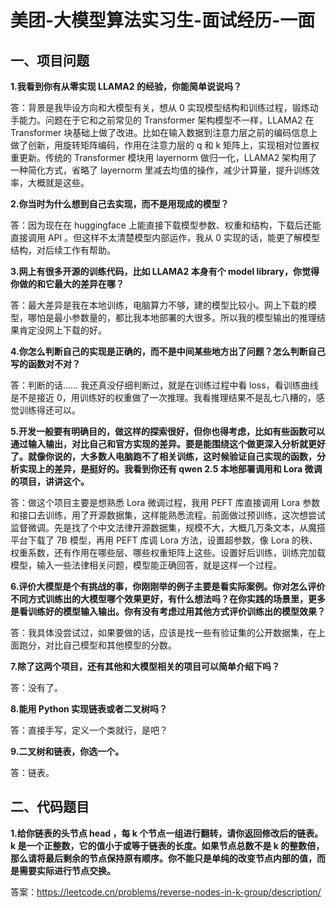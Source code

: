 # 美团-大模型算法实习生-面试经历-一面

## 一、项目问题

**1.我看到你有从零实现 LLAMA2 的经验，你能简单说说吗？**

答：背景是我毕设方向和大模型有关，想从 0 实现模型结构和训练过程，锻炼动手能力。问题在于它和之前常见的 Transformer 架构模型不一样，LLAMA2 在 Transformer 块基础上做了改进。比如在输入数据到注意力层之前的编码信息上做了创新，用旋转矩阵编码，作用在注意力层的 q 和 k 矩阵上，实现相对位置权重更新。传统的 Transformer 模块用 layernorm 做归一化，LLAMA2 架构用了一种简化方式，省略了 layernorm 里减去均值的操作，减少计算量，提升训练效率，大概就是这些。

**2.你当时为什么想到自己去实现，而不是用现成的模型？**

答：因为现在在 huggingface 上能直接下载模型参数、权重和结构，下载后还能直接调用 API 。但这样不太清楚模型内部运作，我从 0 实现的话，能更了解模型结构，对后续工作有帮助。

**3.网上有很多开源的训练代码，比如 LLAMA2 本身有个 model library，你觉得你做的和它最大的差异在哪？**

答：最大差异是我在本地训练，电脑算力不够，建的模型比较小。网上下载的模型，哪怕是最小参数量的，都比我本地部署的大很多。所以我的模型输出的推理结果肯定没网上下载的好。

**4.你怎么判断自己的实现是正确的，而不是中间某些地方出了问题？怎么判断自己写的函数对不对？**

答：判断的话…… 我还真没仔细判断过，就是在训练过程中看 loss，看训练曲线是不是接近 0，用训练好的权重做了一次推理。我看推理结果不是乱七八糟的，感觉训练得还可以。

**5.开发一般要有明确目的，做这样的探索很好，但你也得考虑，比如有些函数可以通过输入输出，对比自己和官方实现的差异。要是能围绕这个做更深入分析就更好了。就像你说的，大多数人电脑跑不了相关训练，这时候验证自己实现的函数，分析实现上的差异，是挺好的。我看到你还有 qwen 2.5 本地部署调用和 Lora 微调的项目，讲讲这个。**

答：做这个项目主要是想熟悉 Lora 微调过程，我用 PEFT 库直接调用 Lora 参数和接口去训练，用了开源数据集，这样能熟悉流程。前面做过预训练，这次想尝试监督微调。先是找了个中文法律开源数据集，规模不大，大概几万条文本，从魔搭平台下载了 7B 模型，再用 PEFT 库调 Lora 方法，设置超参数，像 Lora 的秩、权重系数，还有作用在哪些层、哪些权重矩阵上这些。设置好后训练，训练完加载模型，输入一些法律相关问题，模型能正确回答，就是这样一个过程。

**6.评价大模型是个有挑战的事，你刚刚举的例子主要是看实际案例。你对怎么评价不同方式训练出的大模型哪个效果更好，有什么想法吗？在你实践的场景里，更多是看训练好的模型输入输出。你有没有考虑过用其他方式评价训练出的模型效果？**

答：我具体没尝试过，如果要做的话，应该是找一些有验证集的公开数据集，在上面跑分，对比自己模型和其他模型的分数。

**7.除了这两个项目，还有其他和大模型相关的项目可以简单介绍下吗？**

答：没有了。

**8.能用 Python 实现链表或者二叉树吗？**

答：直接手写，定义一个类就行，是吧？

**9.二叉树和链表，你选一个。**

答：链表。

## 二、代码题目

**1.给你链表的头节点 head ，每 k 个节点一组进行翻转，请你返回修改后的链表。k 是一个正整数，它的值小于或等于链表的长度。如果节点总数不是 k 的整数倍，那么请将最后剩余的节点保持原有顺序。你不能只是单纯的改变节点内部的值，而是需要实际进行节点交换。**

答案：https://leetcode.cn/problems/reverse-nodes-in-k-group/description/